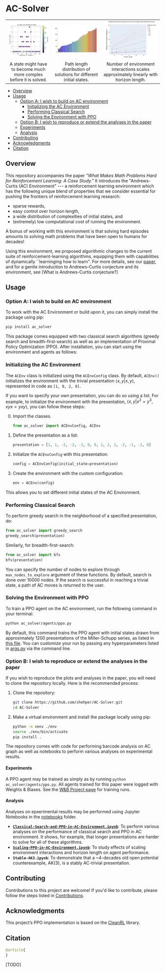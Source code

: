 # AC-Solver

<table>
  <tr>
    <td><img src="assets/image1.png" alt="Image 1" width="500"/></td>
    <td><img src="assets/image3.png" alt="Image 2" width="500"/></td>
    <td><img src="assets/image2.png" alt="Image 3" width="500"/></td>
  </tr>
  <tr>
    <td align="center">A state might have to become much more complex before it is solved.</td>
    <td align="center">Path length distribution of solutions for different initial states.</td>
    <td align="center">Number of environment interactions scales approximately linearly with horizon length.</td>
  </tr>
</table>

- [Overview](#overview)
- [Usage](#usage)
   - [Option A: I wish to build on AC environment](#option-a-i-wish-to-build-on-ac-environment)
     - [Initializing the AC Environment](#initializing-the-ac-environment)
      - [Performing Classical Search](#performing-classical-search)
      - [Solving the Environment with PPO](#solving-the-environment-with-ppo)
   - [Option B: I wish to reproduce or extend the analyses in the paper](#option-b-i-wish-to-reproduce-or-extend-the-analyses-in-the-paper)
   - [Experiments](#experiments)
   - [Analysis](#analysis)
- [Contributing](#contributing)
- [Acknowledgments](#acknowledgments)
- [Citation](#citation)



## Overview

This repository accompanies the paper *"What Makes Math Problems Hard for Reinforcement Learning: A Case Study."* It introduces the "Andrews-Curtis (AC) Environment" --- a reinforcement learning environment which has the following unique blend of properties that we consider essential for pushing the frontiers of reinforcement learning research:

- sparse rewards,
- easy control over horizon length,
- a wide distribution of complexities of initial states, and
- (extremely) low computational cost of running the environment.

A bonus of working with this environment is that solving hard episodes amounts to solving math problems that have been open to humans for decades! 

Using this environment, we proposed algorithmic changes to the current suite of reinforcement-learning algorithms, equipping them with capabilities of dynamically ``learninging how to learn". For more details, see our [paper](https://arxiv.org/), and for a gentle introduction to Andrews-Curtis conjecture and its environment, see [What is Andrews-Curtis conjecture?]

## Usage

### Option A: I wish to build on AC environment
To work with the AC Environment or build upon it, you can simply install the package using pip:

```bash
pip install ac_solver
```

This package comes equipped with two classical search algorithms (greedy search and breadth-first-search) as well as an implementation of Proximal Policy Optimization (PPO). After installation, you can start using the environment and agents as follows:

### Initializing the AC Environment

The `ACEnv` class is initialized using the `ACEnvConfig` class. By default, `ACEnv()` initializes the environment with the trivial presentation $\langle x, y | x, y \rangle$, represented in code as `[1, 0, 2, 0]`.

If you want to specify your own presentation, you can do so using a list. For example, to initialize the environment with the presentation, $\langle x, y | x^2 = y^3, xyx = yxy \rangle$, you can follow these steps:

0. Import the classes. 
   ```python
   from ac_solver import ACEnvConfig, ACEnv
   ```

1. Define the presentation as a list:
   ```python
   presentation = [1, 1, -2, -2, -2, 0, 0, 1, 2, 1, -2, -1, -2, 0]
   ```

2. Initialize the `ACEnvConfig` with this presentation:
   ```python
   config = ACEnvConfig(initial_state=presentation)
   ```

3. Create the environment with the custom configuration:
   ```python
   env = ACEnv(config)
   ```

This allows you to set different initial states of the AC Environment.

### Performing Classical Search

To perform greedy search in the neighborhood of a specified presentation, do:

```python
from ac_solver import greedy_search
greedy_search(presentation)
```

Similarly, for breadth-first-search:

```python
from ac_solver import bfs
bfs(presentation)
```

You can specify the number of nodes to explore through `max_nodes_to_explore` argument of these functions. By default, search is done over 10000 nodes. If the search is successful in reaching a trivial state, a path of AC moves is returned to the user.

### Solving the Environment with PPO

To train a PPO agent on the AC environment, run the following command in your terminal:

```bash
python ac_solver/agents/ppo.py
```

By default, this command trains the PPO agent with initial states drawn from approximately 1200 presentations of the Miller-Schupp series, as listed in [this file](ac_solver/search/miller_schupp/data/all_presentations.txt). You can customize your run by passing any hyperparameters listed in [args.py](ac_solver/agents/args.py) via the command line.

<!-- ### Solving AC Environment using Stable Baselines or RLLib

[TODO] Include here info on how to train our environment with stable baselines or rllib.-->

### Option B: I wish to reproduce or extend the analyses in the paper
If you wish to reproduce the plots and analyses in the paper, you will need to clone the repository locally. Here is the recommended process:

1. Clone the repository:

   ```bash
   git clone https://github.com/shehper/AC-Solver.git
   cd AC-Solver
   ```

2. Make a virtual environment and install the package locally using pip:

   ```bash
   python -m venv ./env
   source ./env/bin/activate
   pip install .
   ```

The repository comes with code for performing barcode analysis on AC graph as well as notebooks to perform various analyses on experimental results.

#### Experiments

A PPO agent may be trained as simply as by running `python ac_solver/agents/ppo.py`. All agents trained for this paper were logged with Weights & Biases. See the [W&B Project page](https://wandb.ai/shehper/AC-Solver-PPO?nw=nwusershehper) for training runs.

<!-- [TODO]: include how to use the barcode analysis code -->

#### Analysis

Analyses on epxerimental results may be performed using Jupyter Notebooks in the [notebooks](./notebooks) folder. 

- [**`Classical-Search-and-PPO-in-AC-Environment.ipynb`**](./notebooks/Classical-Search-and-PPO-in-AC-Environment.ipynb): To perform various analyses on the performance of classical search and PPO in AC environment. It shows, for example, that longer presentations are harder to solve for all of these algorithms.
- [**`Scaling-PPO-in-AC-Environment.ipynb`**](./notebooks/Scaling-PPO-in-AC-Environment.ipynb): To study effects of scaling environment interactions and horizon length on agent performance. 
- **`Stable-AK3.ipynb`**: To demonstrate that a ~4-decades old open potential counterexample, AK(3), is a stably AC-trivial presentation. 

## Contributing

Contributions to this project are welcome! If you'd like to contribute, please follow the steps listed in [Contributions](Contributions.md).

## Acknowledgments

This project’s PPO implementation is based on the [CleanRL](https://github.com/vwxyzjn/cleanrl) library.

## Citation
```python
@article{
}
```
[TODO]

